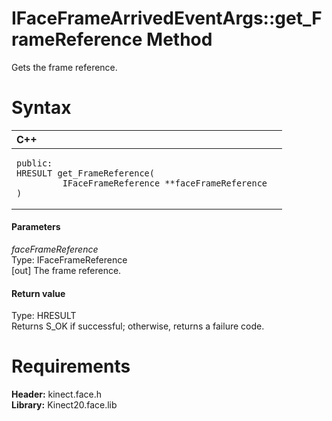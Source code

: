 IFaceFrameArrivedEventArgs::get\_FrameReference Method  
======================================================  

Gets the frame reference. <span id="syntaxSection"></span>

Syntax  
======  

<table>
<colgroup>
<col width="100%" />
</colgroup>
<thead>
<tr class="header">
<th align="left">C++</th>
</tr>
</thead>
<tbody>
<tr class="odd">
<td align="left"><pre><code>public:  
HRESULT get_FrameReference(  
         IFaceFrameReference **faceFrameReference  
)</code></pre></td>
</tr>
</tbody>
</table>

<span id="ID4EG"></span>
#### Parameters  

*faceFrameReference*    
Type: IFaceFrameReference  
[out] The frame reference.  

<span id="ID4EP"></span>
#### Return value  

Type: HRESULT  
Returns S\_OK if successful; otherwise, returns a failure code.  

<span id="requirements"></span>

Requirements  
============  

**Header:** kinect.face.h  
**Library:** Kinect20.face.lib  



<!--Please do not edit the data in the comment block below.-->
<!--
TOCTitle : get_FrameReference Method
RLTitle : IFaceFrameArrivedEventArgs::get_FrameReference Method
KeywordK : get_FrameReference method
KeywordK : IFaceFrameArrivedEventArgs::get_FrameReference method
KeywordF : IFaceFrameArrivedEventArgs::get_FrameReference
KeywordF : get_FrameReference
KeywordF : Microsoft.Kinect.face.IFaceFrameArrivedEventArgs.get_FrameReference(IFaceFrameReference@)
KeywordA : M:Microsoft.Kinect.face.IFaceFrameArrivedEventArgs.get_FrameReference(IFaceFrameReference@)
AssetID : M:Microsoft.Kinect.face.IFaceFrameArrivedEventArgs.get_FrameReference(IFaceFrameReference@)
Locale : en-us
CommunityContent : 1
APIType : Managed
APILocation : 
APIName : Microsoft.Kinect.face.IFaceFrameArrivedEventArgs::get_FrameReference
TargetOS : Windows
TopicType : kbSyntax
DevLang : C++
DocSet : K4Wv2
ProjType : K4Wv2Proj
Technology : Kinect for Windows
Product : Kinect for Windows SDK v2
productversion : 20
-->

